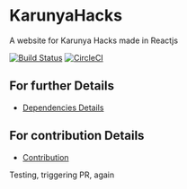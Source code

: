 # KarunyaHacks
A website for Karunya Hacks made in Reactjs

[![Build Status](https://travis-ci.com/khacksOSS/KarunyaHacks.svg?branch=master)](https://travis-ci.com/khacksOSS/KarunyaHacks)
[![CircleCI](https://circleci.com/gh/khacksOSS/KarunyaHacks/tree/master.svg?style=svg)](https://circleci.com/gh/khacksOSS/KarunyaHacks/tree/master)
## For further Details
* [Dependencies Details](./dependencies.md)

## For contribution Details
* [Contribution](./contribution.md)

Testing, triggering PR, again

